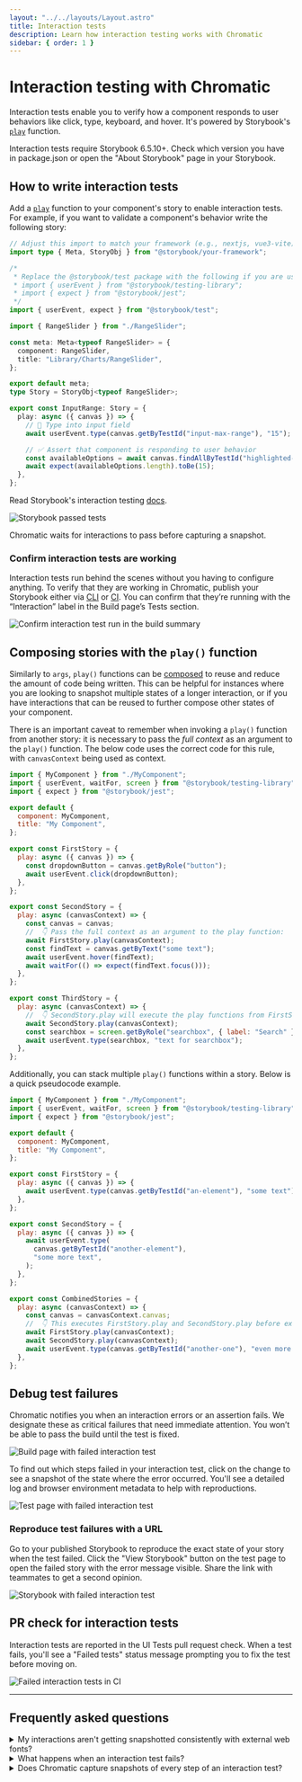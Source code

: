 ```yaml
---
layout: "../../layouts/Layout.astro"
title: Interaction tests
description: Learn how interaction testing works with Chromatic
sidebar: { order: 1 }
---
```


# Interaction testing with Chromatic

Interaction tests enable you to verify how a component responds to user behaviors like click, type, keyboard, and hover. It's powered by Storybook's [`play`](https://storybook.js.org/docs/writing-stories/play-function) function.

<div class="aside">

Interaction tests require Storybook 6.5.10+. Check which version you have in package.json or open the "About Storybook" page in your Storybook.

</div>

## How to write interaction tests

Add a [`play`](https://storybook.js.org/docs/writing-stories/play-function) function to your component's story to enable interaction tests. For example, if you want to validate a component's behavior write the following story:

```ts title="RangeSlider.stories.ts|tsx"
// Adjust this import to match your framework (e.g., nextjs, vue3-vite)
import type { Meta, StoryObj } from "@storybook/your-framework";

/*
 * Replace the @storybook/test package with the following if you are using a version of Storybook earlier than 8.0:
 * import { userEvent } from "@storybook/testing-library";
 * import { expect } from "@storybook/jest";
 */
import { userEvent, expect } from "@storybook/test";

import { RangeSlider } from "./RangeSlider";

const meta: Meta<typeof RangeSlider> = {
  component: RangeSlider,
  title: "Library/Charts/RangeSlider",
};

export default meta;
type Story = StoryObj<typeof RangeSlider>;

export const InputRange: Story = {
  play: async ({ canvas }) => {
    // 🔢 Type into input field
    await userEvent.type(canvas.getByTestId("input-max-range"), "15");

    // ✅ Assert that component is responding to user behavior
    const availableOptions = await canvas.findAllByTestId("highlighted-bar");
    await expect(availableOptions.length).toBe(15);
  },
};
```

<div class="aside">

Read Storybook's interaction testing [docs](https://storybook.js.org/docs/writing-tests/interaction-testing).

</div>

![Storybook passed tests](../../images/interaction-test-storybook-passed-test.png)

Chromatic waits for interactions to pass before capturing a snapshot.

### Confirm interaction tests are working

Interaction tests run behind the scenes without you having to configure anything. To verify that they are working in Chromatic, publish your Storybook either via [CLI](/docs/cli) or [CI](/docs/ci). You can confirm that they’re running with the “Interaction” label in the Build page’s Tests section.

![Confirm interaction test run in the build summary](../../images/interaction-test-buildsummary-confirm.png)

## Composing stories with the `play()` function

Similarly to `args`, `play()` functions can be [composed](https://storybook.js.org/docs/writing-stories/play-function#composing-stories) to reuse and reduce the amount of code being written. This can be helpful for instances where you are looking to snapshot multiple states of a longer interaction, or if you have interactions that can be reused to further compose other states of your component.

There is an important caveat to remember when invoking a `play()` function from another story: it is necessary to pass the _full context_ as an argument to the `play()` function. The below code uses the correct code for this rule, with `canvasContext` being used as context.

```jsx title="MyComponent.stories.jsx|tsx"
import { MyComponent } from "./MyComponent";
import { userEvent, waitFor, screen } from "@storybook/testing-library";
import { expect } from "@storybook/jest";

export default {
  component: MyComponent,
  title: "My Component",
};

export const FirstStory = {
  play: async ({ canvas }) => {
    const dropdownButton = canvas.getByRole("button");
    await userEvent.click(dropdownButton);
  },
};

export const SecondStory = {
  play: async (canvasContext) => {
    const canvas = canvas;
    //  👇 Pass the full context as an argument to the play function:
    await FirstStory.play(canvasContext);
    const findText = canvas.getByText("some text");
    await userEvent.hover(findText);
    await waitFor(() => expect(findText.focus()));
  },
};

export const ThirdStory = {
  play: async (canvasContext) => {
    //  👇 SecondStory.play will execute the play functions from FirstStory.play since this is part of the SecondStory.play function:
    await SecondStory.play(canvasContext);
    const searchbox = screen.getByRole("searchbox", { label: "Search" });
    await userEvent.type(searchbox, "text for searchbox");
  },
};
```

Additionally, you can stack multiple `play()` functions within a story. Below is a quick pseudocode example.

```jsx title="MyComponent.stories.jsx|tsx"
import { MyComponent } from "./MyComponent";
import { userEvent, waitFor, screen } from "@storybook/testing-library";
import { expect } from "@storybook/jest";

export default {
  component: MyComponent,
  title: "My Component",
};

export const FirstStory = {
  play: async ({ canvas }) => {
    await userEvent.type(canvas.getByTestId("an-element"), "some text");
  },
};

export const SecondStory = {
  play: async ({ canvas }) => {
    await userEvent.type(
      canvas.getByTestId("another-element"),
      "some more text",
    );
  },
};

export const CombinedStories = {
  play: async (canvasContext) => {
    const canvas = canvasContext.canvas;
    //  👇 This executes FirstStory.play and SecondStory.play before executing the story's play function:
    await FirstStory.play(canvasContext);
    await SecondStory.play(canvasContext);
    await userEvent.type(canvas.getByTestId("another-one"), "even more text");
  },
};
```

## Debug test failures

Chromatic notifies you when an interaction errors or an assertion fails. We designate these as critical failures that need immediate attention. You won’t be able to pass the build until the test is fixed.

![Build page with failed interaction test](../../images/interaction-build-screen-failed-test.png)

To find out which steps failed in your interaction test, click on the change to see a snapshot of the state where the error occurred. You'll see a detailed log and browser environment metadata to help with reproductions.

![Test page with failed interaction test](../../images/interaction-test-screen-failed-test.png)

### Reproduce test failures with a URL

Go to your published Storybook to reproduce the exact state of your story when the test failed. Click the "View Storybook" button on the test page to open the failed story with the error message visible. Share the link with teammates to get a second opinion.

![Storybook with failed interaction test](../../images/interaction-test-storybook-failed-test.png)

## PR check for interaction tests

Interaction tests are reported in the UI Tests pull request check. When a test fails, you'll see a "Failed tests" status message prompting you to fix the test before moving on.

![Failed interaction tests in CI](../../images/interaction-pr-check-failed-test.png)

---

## Frequently asked questions

<details>
<summary>My interactions aren't getting snapshotted consistently with external web fonts?</summary>

Interactions run as soon as the DOM loads. But external resources like web fonts can load before or after the interaction runs depending on network latency. This can cause dialogs, tooltips, and menus to change position.

We recommend [preloading fonts](/docs/font-loading) to ensure they're available when the DOM renders. If preloading is not possible, try adding a [delay before running interactions](/docs/delay#use-an-assertion-to-delay-snapshot-capture).

</details>

<details>

<summary>What happens when an interaction test fails?</summary>

When interaction tests fail, the story will be badged with “Failed test.” You will not be able to “pass” a build that has failed tests. Fix interaction tests in Storybook and run the build again.

</details>

<details>

<summary>Does Chromatic capture snapshots of every step of an interaction test?</summary>

No, Chromatic waits for the entire play function to execute and captures a snapshot only at the end.

If you need a snapshot of a specific step, we recommend breaking your story into multiple stories and using [play function composition](https://storybook.js.org/docs/writing-stories/play-function#composing-stories).

</details>
